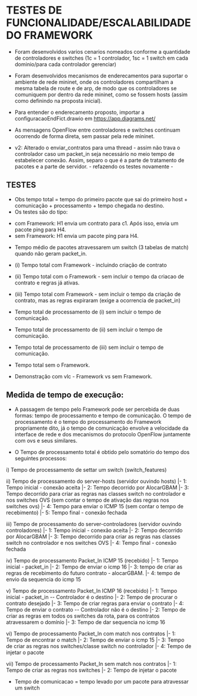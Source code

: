 # TESTES DE FUNCIONALIDADE/ESCALABILIDADE DO FRAMEWORK

* Foram desenvolvidos varios cenarios nomeados conforme a quantidade de controladores e switches (1c = 1 controlador, 1sc = 1 switch em cada dominio/para cada controlador gerenciar)
* Foram desenvolvidos mecanismos de enderecamentos para suportar o ambiente de rede mininet, onde os controladores compartilham a mesma tabela de route e de arp, de modo que os controladores se comuniquem por dentro da rede mininet, como se fossem hosts (assim como definindo na proposta inicial).
* Para entender o enderecamento proposto, importar a configuracaoEndFict.drawio em https://app.diagrams.net/
* As mensagens OpenFlow entre controladores e switches continuam ocorrendo de forma direta, sem passar pela rede mininet.

* v2: Alterado o enviar_contratos para uma thread - assim não trava o controlador caso um packet_in seja necessário no meio tempo de estabelecer conexão. Assim, separo o que é a parte de tratamento de pacotes e a parte de servidor. - refazendo os testes novamente -

## TESTES

* Obs tempo total = tempo do primeiro pacote que sai do primeiro host + comunicação + processamento + tempo chegada no destino.
* Os testes são do tipo: 
- com Framework: H1 envia um contrato para c1. Após isso, envia um pacote ping para H4.
- sem Framework: H1 envia um pacote ping para H4.

* Tempo médio de pacotes atravessarem um switch (3 tabelas de match) quando não geram packet_in.

* (i) Tempo total com Framework - incluindo criação de contrato
* (ii) Tempo total com o Framework - sem incluir o tempo da criacao de contrato e regras já ativas.
* (iii) Tempo total com Framework - sem incluir o tempo da criação de contrato, mas as regras expiraram (exige a ocorrencia de packet_in)

* Tempo total de processamento de (i) sem incluir o tempo de comunicação.
* Tempo total de processamento de (ii) sem incluir o tempo de comunicação.
* Tempo total de processamento de (iii) sem incluir o tempo de comunicação.

* Tempo total sem o Framework.

* Demonstração com vlc - Framework vs sem Framework.

## Medida de tempo de execução:
* A passagem de tempo pelo Framework pode ser percebida de duas formas: tempo de processamento e tempo de comunicação. O tempo de processamento é o tempo do processamento do Framework propriamente dito, já o tempo de comunicação envolve a velocidade da interface de rede e dos mecanismos do protocolo OpenFlow juntamente com ovs e seus similares.

* O Tempo de processamento total é obtido pelo somatório do tempo dos seguintes processos:

i) Tempo de processamento de settar um switch (switch_features)


ii) Tempo de processamento do server-hosts (servidor ouvindo hosts)
|- 1: Tempo inicial - conexão aceita
|- 2: Tempo decorrido por AlocarGBAM
|- 3: Tempo decorrido para criar as regras nas classes switch no controlador e nos switches OVS (sem contar o tempo de ativação das regras nos switches ovs)
|- 4: Tempo para enviar o ICMP 15 (sem contar o tempo de recebimento)
|- 5: Tempo final - conexão fechada

iii) Tempo de processamento do server-controladores (servidor ouvindo controladores)
|- 1: Tempo inicial - conexão aceita
|- 2: Tempo decorrido por AlocarGBAM
|- 3: Tempo decorrido para criar as regras nas classes switch no controlador e nos switches OVS
|- 4: Tempo final - conexão fechada

iv) Tempo de processamento Packet_In ICMP 15 (recebido)
|- 1: Tempo inicial - packet_in
|- 2: Tempo de enviar o icmp 16
|- 3: tempo de criar as regras de recebimento do futuro contrato - alocarGBAM.
|- 4: tempo de envio da sequencia do icmp 15

v) Tempo de processamento Packet_In ICMP 16 (recebido)
|- 1: Tempo inicial - packet_in
-- Controlador é o destino
|- 2: Tempo de procurar o contrato desejado 
|- 3: Tempo de criar regras para enviar o contrato
|- 4: Tempo de enviar o contrato
-- Controlador não é o destino
|- 2: Tempo de criar as regras em todos os switches da rota, para os contratos atravessarem o domínio
|- 3: Tempo de dar sequencia no icmp 16


vi) Tempo de processamento Packet_In com match nos contratos
|- 1: Tempo de encontrar o match
|- 2: Tempo de enviar o icmp 15
|- 3: Tempo de criar as regras nos switches/classe switch no controlador
|- 4: Tempo de injetar o pacote

vii) Tempo de processamento Packet_In sem match nos contratos
|- 1: Tempo de criar as regras nos switches
|- 2: Tempo de injetar o pacote

* Tempo de comunicacao = tempo levado por um pacote para atravessar um switch